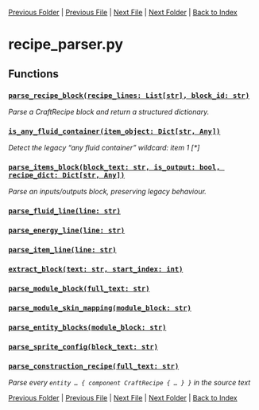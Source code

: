 [Previous Folder](../objects/components.md) | [Previous File](radio_parser.md) | [Next File](script_parser.md) | [Next Folder](../recipes/craft_recipes.md) | [Back to Index](../../index.md)

# recipe_parser.py

## Functions

### [`parse_recipe_block(recipe_lines: List[str], block_id: str)`](https://github.com/Vaileasys/pz-wiki_parser/blob/main/scripts/parser/recipe_parser.py#L4)

_Parse a CraftRecipe block and return a structured dictionary._

### [`is_any_fluid_container(item_object: Dict[str, Any])`](https://github.com/Vaileasys/pz-wiki_parser/blob/main/scripts/parser/recipe_parser.py#L111)

_Detect the legacy “any fluid container” wildcard:  item 1 [*]_

### [`parse_items_block(block_text: str, is_output: bool, recipe_dict: Dict[str, Any])`](https://github.com/Vaileasys/pz-wiki_parser/blob/main/scripts/parser/recipe_parser.py#L123)

_Parse an inputs/outputs block, preserving legacy behaviour._

### [`parse_fluid_line(line: str)`](https://github.com/Vaileasys/pz-wiki_parser/blob/main/scripts/parser/recipe_parser.py#L229)
### [`parse_energy_line(line: str)`](https://github.com/Vaileasys/pz-wiki_parser/blob/main/scripts/parser/recipe_parser.py#L246)
### [`parse_item_line(line: str)`](https://github.com/Vaileasys/pz-wiki_parser/blob/main/scripts/parser/recipe_parser.py#L260)
### [`extract_block(text: str, start_index: int)`](https://github.com/Vaileasys/pz-wiki_parser/blob/main/scripts/parser/recipe_parser.py#L333)
### [`parse_module_block(full_text: str)`](https://github.com/Vaileasys/pz-wiki_parser/blob/main/scripts/parser/recipe_parser.py#L347)
### [`parse_module_skin_mapping(module_block: str)`](https://github.com/Vaileasys/pz-wiki_parser/blob/main/scripts/parser/recipe_parser.py#L361)
### [`parse_entity_blocks(module_block: str)`](https://github.com/Vaileasys/pz-wiki_parser/blob/main/scripts/parser/recipe_parser.py#L396)
### [`parse_sprite_config(block_text: str)`](https://github.com/Vaileasys/pz-wiki_parser/blob/main/scripts/parser/recipe_parser.py#L440)
### [`parse_construction_recipe(full_text: str)`](https://github.com/Vaileasys/pz-wiki_parser/blob/main/scripts/parser/recipe_parser.py#L470)

_Parse every `entity … { component CraftRecipe { … } }` in the source text_



[Previous Folder](../objects/components.md) | [Previous File](radio_parser.md) | [Next File](script_parser.md) | [Next Folder](../recipes/craft_recipes.md) | [Back to Index](../../index.md)
